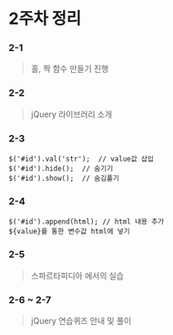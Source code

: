 2주차 정리
==========

### 2-1   
> 홀, 짝 함수 만들기 진행
### 2-2
> jQuery 라이브러리 소개
### 2-3
```
$('#id').val('str');  // value값 삽입
$('#id').hide();  // 숨기기
$('#id').show();  // 숨김풀기
```
### 2-4
```
$('#id').append(html); // html 내용 추가
${value}를 통한 변수값 html에 넣기
```
### 2-5
> 스파르타피디아 에서의 실습
### 2-6 ~ 2-7
> jQuery 연습퀴즈 안내 및 풀이
